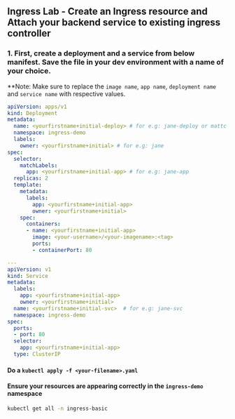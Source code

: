 ## Ingress Lab - Create an Ingress resource and Attach your backend service to existing ingress controller

### 1. First, create a deployment and a service from below manifest. Save the file in your dev environment with a name of your choice.

**Note: Make sure to replace the `image name`, `app name`, `deployment name` and `service name` with respective values.

```yaml
apiVersion: apps/v1 
kind: Deployment 
metadata:
  name: <yourfirstname+initial-deploy> # for e.g: jane-deploy or mattc-deploy
  namespace: ingress-demo
  labels:
    owner: <yourfirstname+initial> # for e.g: jane
spec:
  selector:
    matchLabels:
      app: <yourfirstname+initial-app> # for e.g: jane-app
  replicas: 2
  template:
    metadata:
      labels:
        app: <yourfirstname+initial-app>      
        owner: <yourfirstname+initial>
    spec:
      containers:
      - name: <yourfirstname+initial-app>
        image: <your-username>/<your-imagename>:<tag>
        ports:
        - containerPort: 80

---
apiVersion: v1
kind: Service
metadata:
  labels:
    app: <yourfirstname+initial-app>
    owner: <yourfirstname+initial>
  name: <yourfirstname+initial-svc>  # for e.g: jane-svc
  namespace: ingress-demo
spec:
  ports:
  - port: 80
  selector:
    app: <yourfirstname+initial-app>  
  type: ClusterIP

```

#### Do a `kubectl apply -f <your-filename>.yaml`

#### Ensure your resources are appearing correctly in the `ingress-demo` namespace

```bash
kubectl get all -n ingress-basic 

